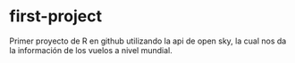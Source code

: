 # first-project
Primer proyecto de R en github utilizando la api de open sky, la cual nos da la información de los vuelos a nivel mundial.
